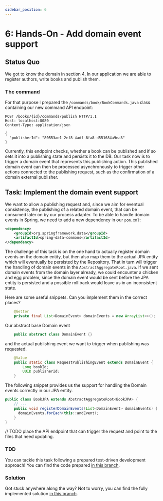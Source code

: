 ```yaml
---
sidebar_position: 6
---
```


# 6: Hands-On - Add domain event support

## Status Quo
We got to know the domain in section 4. In our application we are able to register authors, write books and publish them.

### The command
For that purpose I prepared the ``/commands/book/BookCommands.java`` class containing our new command API endpoint:

```http request
POST /books/{id}/commands/publish HTTP/1.1
Host: localhost:8080
Content-Type: application/json

{
  "publisherId": "80553ae1-2ef8-4adf-8fa8-d551684a9ea3"
}
```
Currently, this endpoint checks, whether a book can be published and if so sets it into a publishing state and persists it to the DB.
Our task now is to trigger a domain event that represents this publishing action. This published domain event can then be processed
asynchronously to trigger other actions connected to the publishing request, such as the confirmation of a domain external publisher.

## Task: Implement the domain event support
We want to allow a publishing request and, since we aim for eventual consistency, the publishing of a related domain
event, that can be consumed later on by our process adapter.
To be able to handle domain events in Spring, we need to add a new dependency in our ``pom.xml``:
```xml
<dependency>
    <groupId>org.springframework.data</groupId>
    <artifactId>spring-data-commons</artifactId>
</dependency>
```

The challenge of this task is on the one hand to actually register domain events on the domain entity, but then also map them to
the actual JPA entity which will eventually be persisted by the Repository. That in turn will trigger the handling of
domain events in the ``AbstractAggregateRoot.java``. If we sent domain events from the domain layer already, we
could encounter a chicken and egg problem, since the domain event would be sent before the JPA entity is persisted and a possible 
roll back would leave us in an inconsistent state.

Here are some useful snippets. Can you implement them in the correct places?
```java
    @Getter
    private final List<DomainEvent> domainEvents = new ArrayList<>();
```
Our abstract base Domain event
```java
    public abstract class DomainEvent {}
```
and the actual publishing event we want to trigger when publishing was requested.
```java
    @Value
    public static class RequestPublishingEvent extends DomainEvent {
        Long bookId;
        UUID publisherId;
    }
```

The following snippet provides us the support for handling the Domain events correctly in our JPA entity.
```java
public class BookJPA extends AbstractAggregateRoot<BookJPA> {
    // ...
    public void registerDomainEvents(List<DomainEvent> domainEvents) {
      domainEvents.forEach(this::andEvent);
    }
}
```

// TODO place the API endpoint that can trigger the request and point to the files that need updating.

### TDD
You can tackle this task following a prepared test-driven development approach! You can find the code prepared 
[in this branch](https://github.com/MaikKingma/tackle-eventual-consistency-with-domain-events/tree/task_5/add_domain_event_support_TDD).

### Solution
Got stuck anywhere along the way? Not to worry, you can find the fully implemented solution 
[in this branch](https://github.com/MaikKingma/tackle-eventual-consistency-with-domain-events/tree/task_5/add_domain_event_support_DONE).
